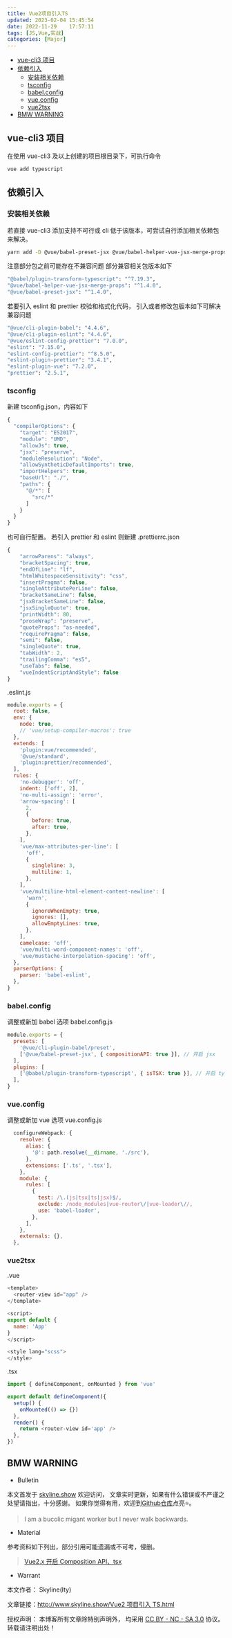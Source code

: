 ```yaml
---
title: Vue2项目引入TS
updated: 2023-02-04	15:45:54
date: 2022-11-29	17:57:11
tags: [JS,Vue,实战]
categories: [Major]
---
```

            
            

<!-- @import "[TOC]" {cmd="toc" depthFrom=1 depthTo=6 orderedList=false} -->

<!-- code_chunk_output -->

  - [vue-cli3 项目](#vue-cli3-项目)
  - [依赖引入](#依赖引入)
    - [安装相关依赖](#安装相关依赖)
    - [tsconfig](#tsconfig)
    - [babel.config](#babelconfig)
    - [vue.config](#vueconfig)
    - [vue2tsx](#vue2tsx)
  - [BMW WARNING](#bmw-warning)

<!-- /code_chunk_output -->

## vue-cli3 项目

在使用 vue-cli3 及以上创建的项目根目录下，可执行命令

```sh
vue add typescript
```

## 依赖引入

### 安装相关依赖
<!--more-->

若直接 vue-cli3 添加支持不可行或 cli 低于该版本，可尝试自行添加相关依赖包来解决。

```sh
yarn add -D @vue/babel-preset-jsx @vue/babel-helper-vue-jsx-merge-props @babel/plugin-transform-typescript
```

注意部分包之前可能存在不兼容问题
部分兼容相关包版本如下

```sh
"@babel/plugin-transform-typescript": "^7.19.3",
"@vue/babel-helper-vue-jsx-merge-props": "^1.4.0",
"@vue/babel-preset-jsx": "^1.4.0",
```

若要引入 eslint 和 prettier 校验和格式化代码，
引入或者修改包版本如下可解决兼容问题

```sh
"@vue/cli-plugin-babel": "4.4.6",
"@vue/cli-plugin-eslint": "4.4.6",
"@vue/eslint-config-prettier": "7.0.0",
"eslint": "7.15.0",
"eslint-config-prettier": "^8.5.0",
"eslint-plugin-prettier": "3.4.1",
"eslint-plugin-vue": "7.2.0",
"prettier": "2.5.1",
```

### tsconfig

新建 tsconfig.json，内容如下

```ts
{
  "compilerOptions": {
    "target": "ES2017",
    "module": "UMD",
    "allowJs": true,
    "jsx": "preserve",
    "moduleResolution": "Node",
    "allowSyntheticDefaultImports": true,
    "importHelpers": true,
    "baseUrl": "./",
    "paths": {
      "@/*": [
        "src/*"
      ]
    }
  }
}
```

也可自行配置。
若引入 prettier 和 eslint
则新建
.prettierrc.json

```js
{
    "arrowParens": "always",
    "bracketSpacing": true,
    "endOfLine": "lf",
    "htmlWhitespaceSensitivity": "css",
    "insertPragma": false,
    "singleAttributePerLine": false,
    "bracketSameLine": false,
    "jsxBracketSameLine": false,
    "jsxSingleQuote": true,
    "printWidth": 80,
    "proseWrap": "preserve",
    "quoteProps": "as-needed",
    "requirePragma": false,
    "semi": false,
    "singleQuote": true,
    "tabWidth": 2,
    "trailingComma": "es5",
    "useTabs": false,
    "vueIndentScriptAndStyle": false
}
```

.eslint.js

```js
module.exports = {
  root: false,
  env: {
    node: true,
    // 'vue/setup-compiler-macros': true
  },
  extends: [
    'plugin:vue/recommended',
    '@vue/standard',
    'plugin:prettier/recommended',
  ],
  rules: {
    'no-debugger': 'off',
    indent: ['off', 2],
    'no-multi-assign': 'error',
    'arrow-spacing': [
      2,
      {
        before: true,
        after: true,
      },
    ],
    'vue/max-attributes-per-line': [
      'off',
      {
        singleline: 3,
        multiline: 1,
      },
    ],
    'vue/multiline-html-element-content-newline': [
      'warn',
      {
        ignoreWhenEmpty: true,
        ignores: [],
        allowEmptyLines: true,
      },
    ],
    camelcase: 'off',
    'vue/multi-word-component-names': 'off',
    'vue/mustache-interpolation-spacing': 'off',
  },
  parserOptions: {
    parser: 'babel-eslint',
  },
}
```

### babel.config

调整或新加 babel 选项
babel.config.js

```js
module.exports = {
  presets: [
    '@vue/cli-plugin-babel/preset',
    ['@vue/babel-preset-jsx', { compositionAPI: true }], // 开启 jsx
  ],
  plugins: [
    ['@babel/plugin-transform-typescript', { isTSX: true }], // 开启 typescript
  ],
}
```

### vue.config

调整或新加 vue 选项
vue.config.js

```js
  configureWebpack: {
    resolve: {
      alias: {
        '@': path.resolve(__dirname, './src'),
      },
      extensions: ['.ts', '.tsx'],
    },
    module: {
      rules: [
        {
          test: /\.(js|tsx|ts|jsx)$/,
          exclude: /node_modules|vue-router\/|vue-loader\//,
          use: 'babel-loader',
        },
      ],
    },
    externals: {},
  },
```

### vue2tsx

.vue

```js
<template>
  <router-view id="app" />
</template>

<script>
export default {
  name: 'App'
}
</script>

<style lang="scss">
</style>

```

.tsx

```js
import { defineComponent, onMounted } from 'vue'

export default defineComponent({
  setup() {
    onMounted(() => {})
  },
  render() {
    return <router-view id='app' />
  },
})
```

## BMW WARNING

- Bulletin

本文首发于 [skyline.show](http://www.skyline.show) 欢迎访问，
文章实时更新，如果有什么错误或不严谨之处望请指出，十分感谢。
如果你觉得有用，欢迎到[Github仓库](https://github.com/skylinety/Blog)点亮⭐️。

> I am a bucolic migant worker but I never walk backwards.

- Material

参考资料如下列出，部分引用可能遗漏或不可考，侵删。

> [Vue2.x 开启 Composition API、tsx](https://juejin.cn/post/6957881662302584839#heading-15)

- Warrant

本文作者： Skyline(lty)

文章链接：[http://www.skyline.show/Vue2 项目引入 TS.html](http://www.skyline.show/Vue2项目引入TS.html)

授权声明： 本博客所有文章除特别声明外， 均采用 [CC BY - NC - SA 3.0](https://creativecommons.org/licenses/by-nc-sa/3.0/deed.zh) 协议。 转载请注明出处！
